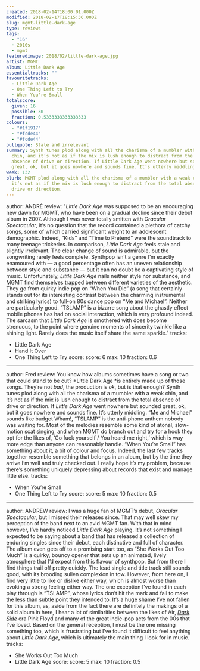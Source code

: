 ```yaml
---
created: 2018-02-14T18:00:01.000Z
modified: 2018-02-17T18:15:36.000Z
slug: mgmt-little-dark-age
type: reviews
tags:
  - "16"
  - 2010s
  - mgmt
featuredimage: 2018/02/little-dark-age.jpg
artist: MGMT
album: Little Dark Age
essentialtracks: ""
favouritetracks:
  - Little Dark Age
  - One Thing Left to Try
  - When You're Small
totalscore:
  given: 16
  possible: 30
  fraction: 0.5333333333333333
colours:
  - "#1f1917"
  - "#fcde44"
  - "#fcde44"
pullquote: Stale and irrelevant
summary: Synth tunes plod along with all the charisma of a mumbler with a weak
  chin, and it’s not as if the mix is lush enough to distract from the total
  absence of drive or direction. If Little Dark Age went nowhere but sounded
  great, ok, but it goes nowhere and sounds fine. It’s utterly middling.
week: 132
blurb: MGMT plod along with all the charisma of a mumbler with a weak chin, and
  it’s not as if the mix is lush enough to distract from the total absence of
  drive or direction.
---
```

author: ANDRÉ
review: "*Little Dark Age* was supposed to be an encouraging new dawn for MGMT,
  who have been on a gradual decline since their debut album in 2007. Although I
  was never totally smitten with *Oracular Spectacular*, it’s no question that
  the record contained a plethora of catchy songs, some of which carried
  significant weight to an adolescent demographic. Indeed, “Kids” and “Time to
  Pretend” were the soundtrack to many teenage trickeries. In comparison,
  *Little Dark Age* feels stale and slightly irrelevant. The clear change of
  sound is admirable, but the songwriting rarely feels complete. Synthpop isn’t
  a genre I’m exactly enamoured with — a good percentage often has an uneven
  relationship between style and substance — but it can no doubt be a
  captivating style of music. Unfortunately, *Little Dark Age* nails neither
  style nor substance, and MGMT find themselves trapped between different
  varieties of the aesthetic. They go from quirky indie pop on “When You Die” (a
  song that certainly stands out for its interesting contrast between the
  charming instrumental and striking lyrics) to full-on 80s dance pop on “Me and
  Michael”. Neither are particularly good. “TSLAMP” is a bizarre song about the
  ghastly effect mobile phones has had on social interaction, which is very
  profound indeed. The sarcasm that *Little Dark Age* is smothered with does
  become strenuous, to the point where genuine moments of sincerity twinkle like
  a shining light. Rarely does the music itself share the same sparkle."
tracks:
  - Little Dark Age
  - ­­Hand It Over
  - ­­One Thing Left to Try
score:
  score: 6
  max: 10
  fraction: 0.6
---
author: Fred
review: You know how albums sometimes have a song or two that could stand to be
  cut? *Little Dark Age *is entirely made up of those songs. They’re not *bad*,
  the production is *ok*, but is that enough? Synth tunes plod along with all
  the charisma of a mumbler with a weak chin, and it’s not as if the mix is lush
  enough to distract from the total absence of drive or direction. If *Little
  Dark Age* went nowhere but sounded great, ok, but it goes nowhere and sounds
  fine. It’s utterly middling. “Me and Michael” sounds like budget Wham!,
  “TSLAMP” is the anti-phone anthem nobody was waiting for. Most of the melodies
  resemble some kind of atonal, slow-motion scat singing, and when MGMT do
  branch out and try for a hook they opt for the likes of, ‘Go fuck yourself /
  You heard me right,’ which is way more edge than anyone can reasonably handle.
  “When You’re Small” has something about it, a bit of colour and focus. Indeed,
  the last few tracks together resemble something that belongs in an album, but
  by the time they arrive I’m well and truly checked out. I really hope it’s my
  problem, because there’s something uniquely depressing about records that
  exist and manage little else.
tracks:
  - When You’re Small
  - ­­One Thing Left to Try
score:
  score: 5
  max: 10
  fraction: 0.5
---
author: ANDREW
review: I was a huge fan of MGMT’s debut, *Oracular Spectacular*, but I missed
  their releases since. That may well skew my perception of the band next to an
  avid MGMT fan. With that in mind however, I’ve hardly noticed *Little Dark
  Age* playing. It’s not something I expected to be saying about a band that has
  released a collection of enduring singles since their debut, each distinctive
  and full of character. The album even gets off to a promising start too, as
  “She Works Out Too Much” is a quirky, bouncy opener that sets up an animated,
  lively atmosphere that I’d expect from this flavour of synthpop. But from
  there I find things trail off pretty quickly. The lead single and title track
  still sounds good, with its brooding sullen complexion in tow. However, from
  here on, I find very little to like or dislike either way, which is almost
  worse than evoking a strong feeling either way. The one exception I’ve found
  in each play through is “TSLAMP”, whose lyrics don’t hit the mark and fail to
  make the less than subtle point they intended to. It’s a huge shame I’ve not
  fallen for this album, as, aside from the fact there are definitely the
  makings of a solid album in here, I hear a lot of similarities between the
  likes of Air, [*Dark
  Side*](<reviews/pink-floyd-the-dark-side-of-the-moon/>)
  era Pink Floyd and many of the great indie-pop acts from the 00s that I’ve
  loved. Based on the general reception, I must be the one missing something
  too, which is frustrating but I’ve found it difficult to feel anything about
  *Little Dark Age*, which is ultimately the main thing I look for in music.
tracks:
  - She Works Out Too Much
  - ­­Little Dark Age
score:
  score: 5
  max: 10
  fraction: 0.5
